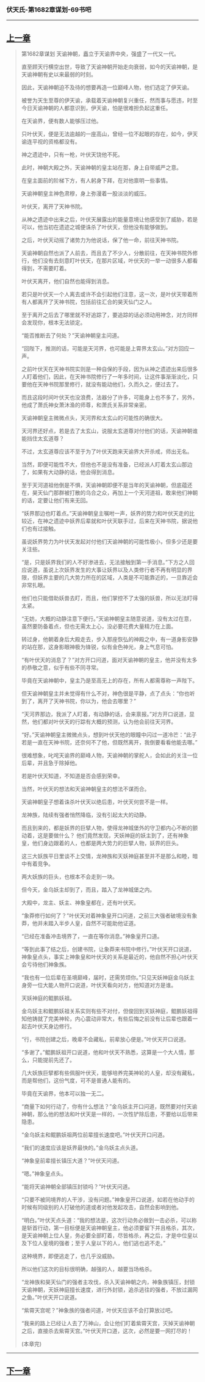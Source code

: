### 伏天氏-第1682章谋划-69书吧

--------
[上一章](./ab756803f31bcdb6916b2a344fd05b32.md)
--------


>
>
>
>第1682章谋划
>天谕神朝，矗立于天谕界中央，强盛了一代又一代。
>
>直至顾天行横空出世，导致了天谕神朝开始走向衰弱，如今的天谕神朝，是天谕神朝有史以来最弱的时刻。
>
>因此，天谕神朝迫不及待的想要再造一位巅峰人物，他们选定了伊天谕。
>
>被誉为天生至尊的伊天谕，承载着天谕神朝复兴重任，然而事与愿违，时至今日天谕神朝的人都意识到，伊天谕，怕是很难担负起这重任。
>
>在天谕界，便有数人能够压过他。
>
>只叶伏天，便是无法逾越的一座高山，曾经一位不起眼的存在，如今，伊天谕连平视的资格都没有。
>
>神之遗迹中，只有一枪，叶伏天饶他不死。
>
>此时，神朝大殿之外，天谕神朝的皇主站在那，身上自带威严之意。
>
>在皇主面前的阶梯下方，有人躬身下拜，在对他禀明一些事情。
>
>天谕神朝皇主神色肃穆，身上弥漫着一股淡淡的威压。
>
>叶伏天，离开了天神书院。
>
>从神之遗迹中出来之后，叶伏天展露出的能量意境让他感受到了威胁，若是可以，他当初在遗迹之城便诛杀了叶伏天，但他没有能够做到。
>
>之后，叶伏天动摇了诸势力为他说话，保了他一命，前往天神书院。
>
>天谕神朝自然也派了人前去，而且去了不少人，分散前往，在天神书院外修行，他们没有去刻意盯叶伏天，在那片区域，叶伏天的一举一动很多人都看得到，不需要盯着。
>
>叶伏天离开，他们自然也能得到消息。
>
>若只是叶伏天一个人离去或许不会引起他们注意，这一次，是叶伏天带着所有人都离开了天神书院，包括前往汇合的昊天仙门之人。
>
>至于离开之后去了哪里就不好追踪了，要追踪的话必须动用神念，对方同样会发现你，根本无法锁定。
>
>“能否推断去了何处？”天谕神朝皇主问道。
>
>“回陛下，推测的话，可能是天河界，也可能是上霄界太玄山。”对方回应一声。
>
>之前叶伏天在天神书院实则是一种自保的手段，因为从神之遗迹出来后很多人盯着他们，因此，在天神书院修行了一年多时间，让这件事渐渐淡化，只要他在天神书院那里修行，就没有能动他们，久而久之，便过去了。
>
>而且这段时间叶伏天也没浪费，法器分了许多，可能身上也不多了，另外，他成了萧氏神女萧沐渔的师尊，和萧氏关系非常亲密。
>
>天谕神朝皇主微微点头，天河界和太玄山的可能性的确很大。
>
>天河界还好点，若是去了太玄山，说服太玄道尊对付他们的话，天谕神朝谁能挡住太玄道尊？
>
>不过，太玄道尊应该不至于为了叶伏天跑来天谕界大开杀戒，师出无名。
>
>当然，即便可能性不大，但他也不是没有准备，已经派人盯着太玄山那边了，如果有大动静的话，他会得到消息。
>
>至于天河道祖他倒是不惧，天谕神朝即便不是当年的天谕神朝，但底蕴还在，昊天仙门那群被打散的乌合之众，再加上一个天河道祖，敢来他们神朝的话，定要让他们有来无回。
>
>“妖界那边也盯着点。”天谕神朝皇主嘱咐一声，妖界的势力和叶伏天走的比较近，在神之遗迹中妖界后辈就和叶伏天联手过，后来在天神书院，据说他们也有过接触。
>
>虽说妖界势力为叶伏天发起对付他们天谕神朝的可能性极小，但多少还是要关注些。
>
>“是，只是妖界我们的人不好渗进去，无法接触到第一手消息。”下方之人回应说道，虽说上次妖界发生的大事让妖界以及人类修行者不再有明显的界限，但妖界主要的几大势力所在的区域，人类是不可能靠近的，一旦靠近会非常扎眼。
>
>他们也只能借助妖兽去盯，而且，他们掌控不了太强的妖兽，所以无法盯得太紧。
>
>“无妨，大概的动静注意下便行。”天谕神朝皇主随意说道，没有太过在意，虽然要防备着点，但也无需太上心，没必要花费大量精力在上面。
>
>转过身，他朝着身后大殿走去，步入那座恢弘的神殿之中，有一道身影安静的站在那，这身影眼神极为锋锐，似有金色神光，身上气息可怕。
>
>“有叶伏天的消息了？”对方开口问道，面对天谕神朝的皇主，他并没有太多的恭敬之意，似乎有些不同寻常。
>
>毕竟在天谕神朝中，皇主乃是至高无上的存在，所有人都需尊称一声陛下。
>
>但天谕神朝皇主并未觉得有什么不对，神色很是平静，点了点头：“你也听到了，离开了天神书院，你以为，他会去哪里？”
>
>“天河界那边，我派了人盯着，有动静的话，会来禀报。”对方开口说道，显然，他们都对叶伏天的行踪有大概的预测，认为他会前往天河界。
>
>“好。”天谕神朝皇主微微点头，想到叶伏天他的眼瞳中闪过一道冷芒：“此子若是一直在天神书院，还奈何不了他，但既然离开，我倒要看看他能去哪。”
>
>很难想象，叱咤天谕界的巅峰人物，天谕神朝的掌舵人，会如此的关注一位后辈，并且急于除掉他。
>
>若是叶伏天知道，不知道是否会感到荣幸。
>
>当然，叶伏天的想法和天谕神朝皇主的想法不谋而合。
>
>天谕神朝皇子想着诛杀叶伏天以绝后患，叶伏天何尝不是一样。
>
>龙神族，陆续有强者悄然降临，没有引起太大的动静。
>
>而且到来的，都是妖界的巨擘人物，使得龙神城堡外的守卫都内心不断的颤动着，这是要做什么？
>他们竟然发现，天妖神庭的妖主到了，还有神象皇，他们身边跟着的人，也都是两大势力的巨擘人物，妖界的巨头。
>
>这三大妖族平日里谈不上交情，龙神族和天妖神庭甚至并不是那么和睦，暗中有着竞争。
>
>两大妖族的巨头，也根本不会走到一块。
>
>但今天，金乌妖主却到了，而且，踏入了龙神城堡之内。
>
>大殿中，龙主、妖主、神象皇都在，还有叶伏天。
>
>“象莽修行如何了？”叶伏天对着神象皇开口问道，之前三大强者破境没有象莽，他并未踏入半步人皇，自然不可能助他证道。
>
>“已经在准备冲击境界了，一直在等你消息。”神象皇开口道。
>
>“等到此事了结之后，创建书院，让象莽来书院中修行。”叶伏天开口说道，神象皇点头，事实上神象皇和叶伏天的关系是最近的，他自然不担心叶伏天会亏待他们神象族。
>
>“我也有一位后辈在圣境巅峰，届时，还需劳烦你。”只见天妖神庭金乌妖主身旁一位大能人物开口说道，叶伏天看向对方，他知道对方是谁。
>
>天妖神庭的鲲鹏妖祖。
>
>金乌妖主和鲲鹏妖祖关系实则有些不对付，但俊回到天妖神庭，鲲鹏妖祖得知他铸就了完美神轮，内心震动非常大，有些后悔之前没有让后辈也跟着一起去叶伏天身边修行。
>
>“行，书院创建之后，晚辈不会藏私，前辈放心便是。”叶伏天开口说道。
>
>“多谢了。”鲲鹏妖祖开口说道，他和叶伏天不熟悉，这算是一个大人情，那么，只能提前先还了。
>
>几大妖族巨擘都有些佩服叶伏天，能够培养完美神轮的人皇，却没有藏私，而是帮他们，这份气度，可不是普通人能有的。
>
>毕竟在天谕界，他本可以独一无二。
>
>“商量下如何行动了，你有什么想法？”金乌妖主开口问道，既然要对付天谕神朝，那么他的想法和叶伏天是一样的，一次性铲除后患，不要给以后带来隐患。
>
>“金乌妖主和鲲鹏妖祖两位前辈擅长速度吧。”叶伏天开口问道。
>
>“我们的速度应该是妖界最快的。”金乌妖主点头道。
>
>“神象皇前辈擅长镇压大道？”叶伏天问道。
>
>“嗯。”神象皇点头。
>
>“能将天谕神朝全部镇压封锁吗？”叶伏天问道。
>
>“只要不被同境界的人干涉，没有问题。”神象皇开口说道，如若在他动手的时候有同级别的人打破他的道或者对他发起攻击，自然会影响到他。
>
>“明白。”叶伏天点头道：“我的想法是，这次行动务必做到一击必杀，可以称是斩首行动，第一目标便是天谕神朝皇主，他必须要留下并且格杀，其次，是天谕神朝上位人皇，务必要全部盯着，尽皆格杀，再之后，才是中位皇以及下位人皇境的强者；至于人皇以下的人，他们逃也逃不走。”
>
>这种境界，即便逃走了，也几乎没威胁。
>
>所以他们这次的目标很明确，越强的人，越要当场格杀。
>
>“龙神族和昊天仙门的强者主攻伐，杀入天谕神朝之内，神象族镇压，封锁天谕神朝，天妖神庭擅长速度，进行外封锁，追杀逃往的强者，不放过漏网之鱼。”叶伏天开口说道。
>
>“紫霄天宫呢？”神象族的强者问道，叶伏天应该不会打算放过吧。
>
>“我来的路上已经让人去了万神山，会让他们盯着紫霄天宫，灭掉天谕神朝之后，直接杀去紫霄天宫。”叶伏天开口道，这次，必然是要一网打尽的！
>
>(本章完)
>
>

--------
[下一章](./637a79b92f3cdb4662f2301ff95789f2.md)
--------

